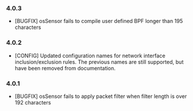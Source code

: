 ### 4.0.3
  * [BUGFIX] osSensor fails to compile user defined BPF longer than 195 characters
### 4.0.2
  * [CONFIG] Updated configuration names for network interface inclusion/exclusion rules. The previous names are still supported, but have been removed from documentation.
### 4.0.1
  * [BUGFIX] osSensor fails to apply packet filter when filter length is over 192 characters
